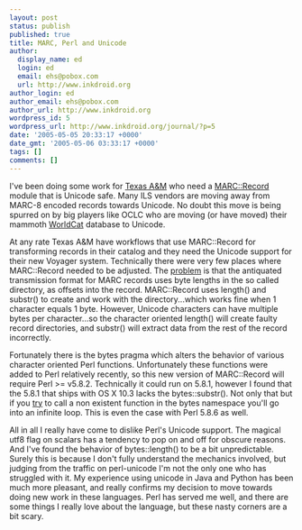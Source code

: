 ```yaml
---
layout: post
status: publish
published: true
title: MARC, Perl and Unicode
author:
  display_name: ed
  login: ed
  email: ehs@pobox.com
  url: http://www.inkdroid.org
author_login: ed
author_email: ehs@pobox.com
author_url: http://www.inkdroid.org
wordpress_id: 5
wordpress_url: http://www.inkdroid.org/journal/?p=5
date: '2005-05-05 20:33:17 +0000'
date_gmt: '2005-05-06 03:33:17 +0000'
tags: []
comments: []
---
```

<p>I've been doing some work for <a href="http://web.archive.org/web/20080521042856/http://library.tamu.edu:80/portal/site/Library">Texas A&amp;M</a> who need a <a href="http://search.cpan.org/dist/MARC-Record">MARC::Record</a> module that is Unicode safe. Many ILS vendors are moving away from MARC-8 encoded records towards Unicode. No doubt this move is being spurred on by big players like OCLC who are moving (or have moved) their mammoth <a href="http://www.oclc.org/worldcat/default.htm">WorldCat</a> database to Unicode.</p>
<p>At any rate Texas A&amp;M have workflows that use MARC::Record for transforming records in their catalog and they need the Unicode support for their new Voyager system. Technically there were very few places where MARC::Record needed to be adjusted. The <a href="http://rt.cpan.org/NoAuth/Bug.html?id=3707">problem</a> is that the antiquated transmission format for MARC records uses byte lengths in the so called directory, as offsets into the record. MARC::Record uses length() and substr() to create and work with the directory...which works fine when 1 character equals 1 byte. However, Unicode characters can have multiple bytes per character...so the character oriented length() will create faulty record directories, and substr() will extract data from the rest of the record incorrectly.</p>
<p>Fortunately there is the bytes pragma which alters the behavior of various character oriented Perl functions. Unfortunately these functions were added to Perl relatively recently, so this new version of MARC::Record will require Perl >= v5.8.2. Technically it could run on 5.8.1, however I found that the 5.8.1 that ships with OS X 10.3 lacks the bytes::substr(). Not only that but if you <a href="http://groups-beta.google.com/group/perl.unicode/browse_frm/thread/87bc31c03bbaa305/5fcbeb78c003164e?q=ed+summers&rnum=2#5fcbeb78c003164e">try</a>  to call a non existent function in the bytes namespace you'll go into an infinite loop. This is even the case with Perl 5.8.6 as well.</p>
<p>All in all I really have come to dislike Perl's Unicode support. The magical utf8 flag on scalars has a tendency to pop on and off for obscure reasons. And I've found the behavior of bytes::length() to be a bit unpredictable. Surely this is because I don't fully understand the mechanics involved, but judging from the traffic on perl-unicode I'm not the only one who has struggled with it.  My experience using unicode in Java and Python has been much more pleasant, and really confirms my decision to move towards doing new work in these languages.  Perl has served me well, and there are some things I really love about the language, but these nasty corners are a bit scary.</p>
